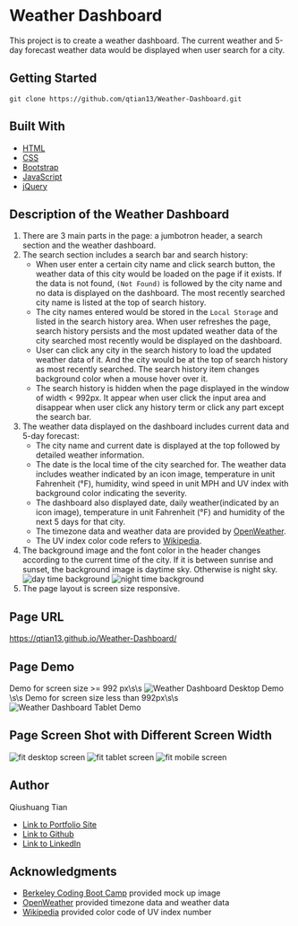 # Weather Dashboard
This project is to create a weather dashboard. The current weather and 5-day forecast weather data would be displayed when user search for a city.
## Getting Started
```console
git clone https://github.com/qtian13/Weather-Dashboard.git
```
## Built With
* [HTML](https://developer.mozilla.org/en-US/docs/Web/HTML)
* [CSS](https://developer.mozilla.org/en-US/docs/Web/CSS)
* [Bootstrap](https://stackpath.bootstrapcdn.com/bootstrap/4.3.1/css/bootstrap.min.css)
* [JavaScript](https://www.javascript.com/)
* [jQuery](https://cdnjs.cloudflare.com/ajax/libs/jquery/3.2.1/jquery.min.js)

## Description of the Weather Dashboard
1. There are 3 main parts in the page: a jumbotron header, a search section and the weather dashboard.
2. The search section includes a search bar and search history:
    * When user enter a certain city name and click search button, the weather data of this city would be loaded on the page if it exists. If the data is not found, `(Not Found)` is followed by the city name and no data is displayed on the dashboard. The most recently searched city name is listed at the top of search history.
    * The city names entered would be stored in the `Local Storage` and listed in the search history area. When user refreshes the page, search history persists and the most updated weather data of the city searched most recently would be displayed on the dashboard.
    * User can click any city in the search history to load the updated weather data of it. And the city would be at the top of search history as most recently searched. The search history item changes background color when a mouse hover over it.
    * The search history is hidden when the page displayed in the window of width < 992px. It appear when user click the input area and disappear when user click any history term or click any part except the search bar.
3. The weather data displayed on the dashboard includes current data and 5-day forecast:
    * The city name and current date is displayed at the top followed by detailed weather information.
    * The date is the local time of the city searched for. The weather data includes weather indicated by an icon image, temperature in unit Fahrenheit (°F), humidity, wind speed in unit MPH and UV index with background color indicating the severity.  
    * The dashboard also displayed date, daily weather(indicated by an icon image), temperature in unit Fahrenheit (°F) and humidity of the next 5 days for that city.
    * The timezone data and weather data are provided by [OpenWeather](https://openweathermap.org/).
    * The UV index color code refers to [Wikipedia](https://en.wikipedia.org/wiki/Ultraviolet_index).
4. The background image and the font color in the header changes according to the current time of the city. If it is between sunrise and sunset, the background image is daytime sky. Otherwise is night sky.
![day time background](assets/images/night.png)
![night time background](assets/images/daytime.png)
5. The page layout is screen size responsive.

## Page URL
https://qtian13.github.io/Weather-Dashboard/

## Page Demo
Demo for screen size >= 992 px\s\s
![Weather Dashboard Desktop Demo](assets/images/demo.gif)\s\s
Demo for screen size less than 992px\s\s
![Weather Dashboard Tablet Demo](assets/images/demo_tablet.gif)
## Page Screen Shot with Different Screen Width
![fit desktop screen](assets/images/desktop_screen.png)
![fit tablet screen](assets/images/tablet_screen.png)
![fit mobile screen](assets/images/mobile_screen.png)

## Author
Qiushuang Tian
- [Link to Portfolio Site](https://qtian13.github.io/)
- [Link to Github](https://github.com/qtian13)
- [Link to LinkedIn](https://www.linkedin.com/in/qiushuang-tian-a9754248/)

## Acknowledgments
- [Berkeley Coding Boot Camp](https://bootcamp.berkeley.edu/coding/) provided mock up image
- [OpenWeather](https://openweathermap.org/) provided timezone data and weather data
- [Wikipedia](https://en.wikipedia.org/wiki/Ultraviolet_index) provided color code of UV index number